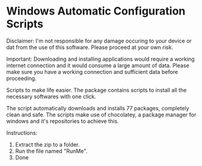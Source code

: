 # Windows Automatic Configuration Scripts

Disclaimer: I'm not responsible for any damage occuring to your device or dat from the use of this software.
Please proceed at your own risk.

Important: Downloading and installing applications would require a working internet connection and it would consume a large amount of data.
Please make sure you have a working connection and sufficient data before proceeding.

Scripts to make life easier. 
The package contains scripts to install all the necessary softwares with one click.

The script automatically downloads and installs 77 packages, completely clean and safe.
The scripts make use of chocolatey, a package manager for windows and it's repositories to achieve this.

Instructions:

1. Extract the zip to a folder.
2. Run the file named "RunMe".
3. Done
